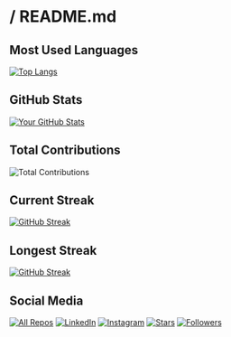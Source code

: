 # <DodoLintuTTV> / README.md

## Most Used Languages
[![Top Langs](https://github-readme-stats.vercel.app/api/top-langs/?username=DodoLintu108&layout=compact&hide=html&theme=radical)](https://github.com/anuraghazra/github-readme-stats)

## GitHub Stats
[![Your GitHub Stats](https://github-readme-stats.vercel.app/api?username=DodoLintu108&show_icons=true&theme=radical)](https://github.com/anuraghazra/github-readme-stats)

## Total Contributions
![Total Contributions](https://github-readme-stats.vercel.app/api?username=DodoLintu108&show_icons=true&count_private=true&include_all_commits=true&theme=radical)

## Current Streak
[![GitHub Streak](https://streak-stats.demolab.com?user=DodoLintu108&theme=radical)](https://git.io/streak-stats)

## Longest Streak
[![GitHub Streak](https://streak-stats.demolab.com?user=DodoLintu108&theme=radical)](https://git.io/streak-stats)

## Social Media
[![All Repos](https://img.shields.io/badge/-All%20Repos-blue)](https://github.com/<dodolintu108>?tab=repositories)
[![LinkedIn](https://img.shields.io/badge/-LinkedIn-blue)](https://www.linkedin.com/in/abdelrhman-mersal-9ba104203/)
[![Instagram](https://img.shields.io/badge/-Instagram-blue)](https://www.instagram.com/_abdelrhman.mersal_?igsh=bTV1N3E1MnpjdHA1)
[![Stars](https://img.shields.io/badge/-Stars-green)](https://github.com/<dodolintu108>?tab=stars)
[![Followers](https://img.shields.io/badge/-Followers-blue)](https://github.com/<dodolintu108>?tab=followers)
